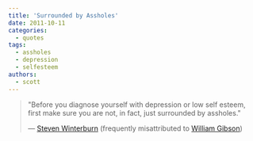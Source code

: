 ```yaml
---
title: 'Surrounded by Assholes'
date: 2011-10-11
categories:
  - quotes
tags:
  - assholes
  - depression
  - selfesteem
authors:
  - scott
---
```


> "Before you diagnose yourself with depression or low self esteem, first make sure you are not, in fact, just surrounded by assholes."
>
> — [Steven Winterburn](https://twitter.com/#!/5tevenw/status/73091190475595776) (frequently misattributed to [William Gibson](https://twitter.com/#!/GreatDismal/status/119133581598666752))
